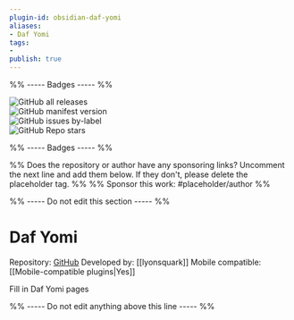 ```yaml
---
plugin-id: obsidian-daf-yomi
aliases:
- Daf Yomi
tags: 
- 
publish: true
---
```


%% ----- Badges ----- %%

![GitHub all releases](https://img.shields.io/github/downloads/lyonsquark/obsidian-daf-yomi/total?color=573E7A&logo=github&style=for-the-badge)   
![GitHub manifest version](https://img.shields.io/github/manifest-json/v/lyonsquark/obsidian-daf-yomi?color=573E7A&logo=github&style=for-the-badge)   
![GitHub issues by-label](https://img.shields.io/github/issues/lyonsquark/obsidian-daf-yomi/help%20wanted?color=573E7A&logo=github&style=for-the-badge)   
![GitHub Repo stars](https://img.shields.io/github/stars/lyonsquark/obsidian-daf-yomi?color=573E7A&logo=github&style=for-the-badge)

%% ----- Badges ----- %%

%% Does the repository or author have any sponsoring links? Uncomment the next line and add them below. If they don't, please delete the placeholder tag. %%
%% Sponsor this work: #placeholder/author %%

%% ----- Do not edit this section ----- %%

# Daf Yomi

Repository: [GitHub](https://github.com/lyonsquark/obsidian-daf-yomi)
Developed by: [[lyonsquark]]
Mobile compatible: [[Mobile-compatible plugins|Yes]]

Fill in Daf Yomi pages

%% ----- Do not edit anything above this line ----- %% 
